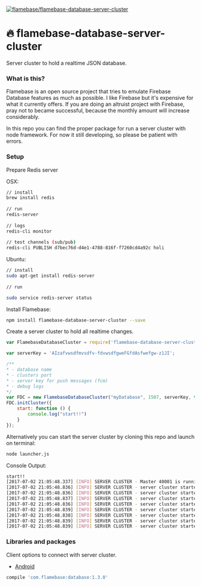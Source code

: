[ ![flamebase/flamebase-database-server-cluster](https://d25lcipzij17d.cloudfront.net/badge.svg?id=js&type=6&v=1.3.1&x2=0)](https://www.npmjs.com/package/flamebase-database-server-cluster)

# :fire: flamebase-database-server-cluster
Server cluster to hold a realtime JSON database.

### What is this?
Flamebase is an open source project that tries to emulate Firebase Database features as much as possible. I like Firebase but it's expensive for what it currently offers.
If you are doing an altruist project with Firebase, pray not to became successful, because the monthly amount will increase considerably.

In this repo you can find the proper package for run a server cluster with node framework.
For now it still developing, so please be patient with errors.

### Setup

Prepare Redis server

OSX:
```bash
// install
brew install redis
 
// run
redis-server
 
// logs
redis-cli monitor
 
// test channels (sub/pub)
redis-cli PUBLISH d7bec76d-d4e1-4788-816f-f7260cd4a92c holi
```
Ubuntu:
```bash 
// install
sudo apt-get install redis-server
 
// run

sudo service redis-server status
```

Install Flamebase:
```bash
npm install flamebase-database-server-cluster --save
```

Create a server cluster to hold all realtime changes.

```javascript
var FlamebaseDatabaseCluster = require('flamebase-database-server-cluster');

var serverKey = 'AIzafvwsdfmvsdfv-fdvwsdfgweFGfdAsfwefgw-z1JI';

/**
* - database name
* - clusters port
* - server key for push messages (fcm)
* - debug logs
*/
var FDC = new FlamebaseDatabaseCluster("myDatabase", 1507, serverKey, true);
FDC.initCluster({
    start: function () {
        console.log("start!!")
    }
});
```
Alternatively you can start the server cluster by cloning this repo and launch on terminal:
```bash
node launcher.js 
```
Console Output:
```bash
start!!
[2017-07-02 21:05:48.337] [INFO] SERVER CLUSTER - Master 40001 is running
[2017-07-02 21:05:48.836] [INFO] SERVER CLUSTER - server cluster started on port 1507 on 2 worker
[2017-07-02 21:05:48.836] [INFO] SERVER CLUSTER - server cluster started on port 1507 on 5 worker
[2017-07-02 21:05:48.837] [INFO] SERVER CLUSTER - server cluster started on port 1507 on 3 worker
[2017-07-02 21:05:48.836] [INFO] SERVER CLUSTER - server cluster started on port 1507 on 1 worker
[2017-07-02 21:05:48.839] [INFO] SERVER CLUSTER - server cluster started on port 1507 on 4 worker
[2017-07-02 21:05:48.838] [INFO] SERVER CLUSTER - server cluster started on port 1507 on 7 worker
[2017-07-02 21:05:48.839] [INFO] SERVER CLUSTER - server cluster started on port 1507 on 8 worker
[2017-07-02 21:05:48.839] [INFO] SERVER CLUSTER - server cluster started on port 1507 on 6 worker
```

### Libraries and packages
Client options to connect with server cluster.

- [Android](https://github.com/flamebase/flamebase-database-android)
```groovy
compile 'com.flamebase:database:1.3.0'
```

